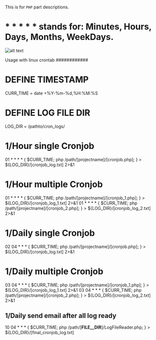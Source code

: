 This is for `PHP` part descriptions.

# * * * * * stands for: Minutes, Hours, Days, Months, WeekDays.
![alt text](https://github.com/senkoraku552/linux-crontab-staffs/images/image.jpg?raw=true)

Usage with linux crontab
############
# DEFINE TIMESTAMP
CURR_TIME = date +%Y-%m-%d,%H:%M:%S

# DEFINE LOG FILE DIR
LOG_DIR = /pathto/cron_logs/

# 1/Hour single Cronjob
01 * * * * { $CURR_TIME; php /path/[projectname]/[cronjob.php]; } > ${LOG_DIR}/[cronjob_log.txt] 2>&1

# 1/Hour multiple Cronjob
01 * * * * { $CURR_TIME; php /path/[projectname]/[cronjob_1.php]; } > ${LOG_DIR}/[cronjob_log_1.txt] 2>&1
01 * * * * { $CURR_TIME; php /path/[projectname]/[cronjob_2.php]; } > ${LOG_DIR}/[cronjob_log_2.txt] 2>&1

# 1/Daily single Cronjob
02 04 * * * { $CURR_TIME; php /path/[projectname]/[cronjob.php]; } > ${LOG_DIR}/[cronjob_log.txt] 2>&1

# 1/Daily multiple Cronjob
03 04 * * * { $CURR_TIME; php /path/[projectname]/[cronjob_1.php]; } > ${LOG_DIR}/[cronjob_log_1.txt] 2>&1
03 04 * * * { $CURR_TIME; php /path/[projectname]/[cronjob_2.php]; } > ${LOG_DIR}/[cronjob_log_2.txt] 2>&1

## 1/Daily send email after all log ready
10 04 * * * { $CURR_TIME; php /path/[__FILE__DIR__]/LogFileReader.php; } > ${LOG_DIR}/[final_cronjob_log.txt]
